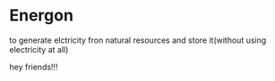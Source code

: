 # Energon
to generate elctricity fron natural resources and store it(without using electricity at all)

hey friends!!!
